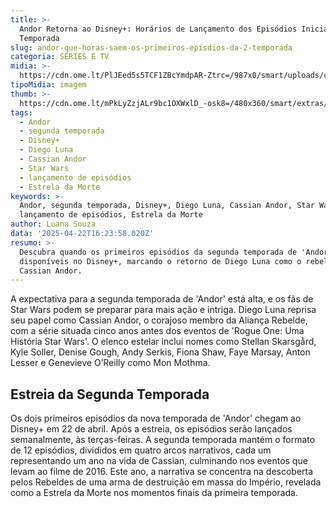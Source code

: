 ```yaml
---
title: >-
  Andor Retorna ao Disney+: Horários de Lançamento dos Episódios Iniciais da 2ª
  Temporada
slug: andor-que-horas-saem-os-primeiros-episdios-da-2-temporada
categoria: SÉRIES E TV
midia: >-
  https://cdn.ome.lt/PlJEed5s5TCF1ZBcYmdpAR-Ztrc=/987x0/smart/uploads/conteudo/fotos/OMELETE_CAPA_-_2025-04-22T131843.861.png
tipoMidia: imagem
thumb: >-
  https://cdn.ome.lt/mPkLyZzjALr9bc1OXWxlD_-osk8=/480x360/smart/extras/conteudos/omelete_THUMB_-_2025-04-22T131815.879.png
tags:
  - Andor
  - segunda temporada
  - Disney+
  - Diego Luna
  - Cassian Andor
  - Star Wars
  - lançamento de episódios
  - Estrela da Morte
keywords: >-
  Andor, segunda temporada, Disney+, Diego Luna, Cassian Andor, Star Wars,
  lançamento de episódios, Estrela da Morte
author: Luana Souza
data: '2025-04-22T16:23:58.020Z'
resumo: >-
  Descubra quando os primeiros episódios da segunda temporada de 'Andor' estarão
  disponíveis no Disney+, marcando o retorno de Diego Luna como o rebelde
  Cassian Andor.
---
```


A expectativa para a segunda temporada de 'Andor' está alta, e os fãs de Star Wars podem se preparar para mais ação e intriga. Diego Luna reprisa seu papel como Cassian Andor, o corajoso membro da Aliança Rebelde, com a série situada cinco anos antes dos eventos de 'Rogue One: Uma História Star Wars'. O elenco estelar inclui nomes como Stellan Skarsgård, Kyle Soller, Denise Gough, Andy Serkis, Fiona Shaw, Faye Marsay, Anton Lesser e Genevieve O’Reilly como Mon Mothma.

## Estreia da Segunda Temporada

Os dois primeiros episódios da nova temporada de 'Andor' chegam ao Disney+ em 22 de abril. Após a estreia, os episódios serão lançados semanalmente, às terças-feiras. A segunda temporada mantém o formato de 12 episódios, divididos em quatro arcos narrativos, cada um representando um ano na vida de Cassian, culminando nos eventos que levam ao filme de 2016. Este ano, a narrativa se concentra na descoberta pelos Rebeldes de uma arma de destruição em massa do Império, revelada como a Estrela da Morte nos momentos finais da primeira temporada.
